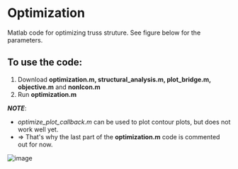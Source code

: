# Optimization

Matlab code for optimizing truss struture. See figure below for the parameters.

## To use the code:
1. Download **optimization.m, structural_analysis.m, plot_bridge.m, objective.m** and **nonlcon.m**
2. Run **optimization.m**

**_NOTE_**: 
- _optimize_plot_callback.m_ can be used to plot contour plots, but does not work well yet.
- => That's why the last part of the **optimization.m** code is commented out for now.

  
![image](https://github.com/user-attachments/assets/7e44f4f6-6ec6-4593-8d6b-8405fd5af8c2)
